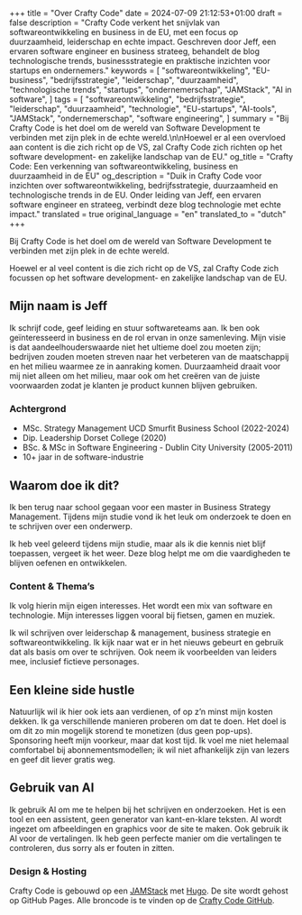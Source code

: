+++
title = "Over Crafty Code"
date = 2024-07-09 21:12:53+01:00
draft = false
description = "Crafty Code verkent het snijvlak van softwareontwikkeling en business in de EU, met een focus op duurzaamheid, leiderschap en echte impact. Geschreven door Jeff, een ervaren software engineer en business strateeg, behandelt de blog technologische trends, businessstrategie en praktische inzichten voor startups en ondernemers."
keywords = [
    "softwareontwikkeling",
    "EU-business",
    "bedrijfsstrategie",
    "leiderschap",
    "duurzaamheid",
    "technologische trends",
    "startups",
    "ondernemerschap",
    "JAMStack",
    "AI in software",
]
tags = [
    "softwareontwikkeling",
    "bedrijfsstrategie",
    "leiderschap",
    "duurzaamheid",
    "technologie",
    "EU-startups",
    "AI-tools",
    "JAMStack",
    "ondernemerschap",
    "software engineering",
]
summary = "Bij Crafty Code is het doel om de wereld van Software Development te verbinden met zijn plek in de echte wereld.\n\nHoewel er al een overvloed aan content is die zich richt op de VS, zal Crafty Code zich richten op het software development- en zakelijke landschap van de EU."
og_title = "Crafty Code: Een verkenning van softwareontwikkeling, business en duurzaamheid in de EU"
og_description = "Duik in Crafty Code voor inzichten over softwareontwikkeling, bedrijfsstrategie, duurzaamheid en technologische trends in de EU. Onder leiding van Jeff, een ervaren software engineer en strateeg, verbindt deze blog technologie met echte impact."
translated = true
original_language = "en"
translated_to = "dutch"
+++

Bij Crafty Code is het doel om de wereld van Software Development te verbinden met zijn plek in de echte wereld.

Hoewel er al veel content is die zich richt op de VS, zal Crafty Code zich focussen op het software development- en zakelijke landschap van de EU.

## Mijn naam is Jeff

Ik schrijf code, geef leiding en stuur softwareteams aan. Ik ben ook geïnteresseerd in business en de rol ervan in onze samenleving. Mijn visie is dat aandeelhouderswaarde niet het ultieme doel zou moeten zijn; bedrijven zouden moeten streven naar het verbeteren van de maatschappij en het milieu waarmee ze in aanraking komen. Duurzaamheid draait voor mij niet alleen om het milieu, maar ook om het creëren van de juiste voorwaarden zodat je klanten je product kunnen blijven gebruiken.

### Achtergrond

- MSc. Strategy Management UCD Smurfit Business School (2022-2024)
- Dip. Leadership Dorset College (2020)
- BSc. & MSc in Software Engineering - Dublin City University (2005-2011)
- 10+ jaar in de software-industrie

## Waarom doe ik dit?

Ik ben terug naar school gegaan voor een master in Business Strategy Management. Tijdens mijn studie vond ik het leuk om onderzoek te doen en te schrijven over een onderwerp.

Ik heb veel geleerd tijdens mijn studie, maar als ik die kennis niet blijf toepassen, vergeet ik het weer. Deze blog helpt me om die vaardigheden te blijven oefenen en ontwikkelen.

### Content & Thema’s

Ik volg hierin mijn eigen interesses. Het wordt een mix van software en technologie. Mijn interesses liggen vooral bij fietsen, gamen en muziek.

Ik wil schrijven over leiderschap & management, business strategie en softwareontwikkeling. Ik kijk naar wat er in het nieuws gebeurt en gebruik dat als basis om over te schrijven. Ook neem ik voorbeelden van leiders mee, inclusief fictieve personages.

## Een kleine side hustle

Natuurlijk wil ik hier ook iets aan verdienen, of op z’n minst mijn kosten dekken. Ik ga verschillende manieren proberen om dat te doen. Het doel is om dit zo min mogelijk storend te monetizen (dus geen pop-ups). Sponsoring heeft mijn voorkeur, maar dat kost tijd. Ik voel me niet helemaal comfortabel bij abonnementsmodellen; ik wil niet afhankelijk zijn van lezers en geef dit liever gratis weg.

## Gebruik van AI

Ik gebruik AI om me te helpen bij het schrijven en onderzoeken. Het is een tool en een assistent, geen generator van kant-en-klare teksten. AI wordt ingezet om afbeeldingen en graphics voor de site te maken. Ook gebruik ik AI voor de vertalingen. Ik heb geen perfecte manier om die vertalingen te controleren, dus sorry als er fouten in zitten.

### Design & Hosting

Crafty Code is gebouwd op een [JAMStack](https://jamstack.org/) met [Hugo](https://gohugo.io/). De site wordt gehost op GitHub Pages. Alle broncode is te vinden op de [Crafty Code GitHub](https://github.com/Crafty-Code).